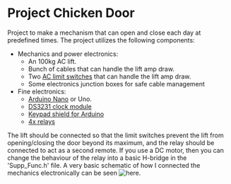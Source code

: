 # Project Chicken Door
Project to make a mechanism that can open and close each day at predefined times. The project utilizes the following components:
- Mechanics and power electronics:
     - An 100kg AC lift.
     - Bunch of cables that can handle the lift amp draw.
     - Two [AC limit switches](https://www.banggood.com/5pcs-AC-250V-5A-Adjustable-Rotary-Roller-Lever-Limit-Switch-p-1112331.html?rmmds=search&cur_warehouse=CN) that can handle the lift amp draw.
     - Some electronics junction boxes for safe cable management
- Fine electronics:
     - [Arduino Nano](https://www.banggood.com/RobotDyn-Nano-V3_0-CH340ATmega328P-16MHz-Assembled-Version-For-Arduino-p-1128921.html?rmmds=search&cur_warehouse=CN) or Uno.
     - [DS3231 clock module](https://www.banggood.com/DS3231-AT24C32-IIC-High-Precision-Real-Time-Clock-Module-For-Arduino-p-81066.html?rmmds=search&cur_warehouse=UK)
     - [Keypad shield for Arduino](https://www.banggood.com/Keypad-Shield-Blue-Backlight-For-Arduino-Robot-LCD-1602-Board-p-79326.html?rmmds=search&cur_warehouse=CN)
     - [4x relays](https://www.banggood.com/5V-4-Channel-Relay-Module-For-Arduino-PIC-ARM-DSP-AVR-MSP430-Blue-p-87987.html?rmmds=search&cur_warehouse=CN)

The lift should be connected so that the limit switches prevent the lift from opening/closing the door beyond its maximum, and the relay should be connected to act as a second remote. If you use a DC motor, then you can change the behaviour of the relay into a basic H-bridge in the 'Supp_Func.h' file.
A very basic schematic of how I connected the mechanics electronically can be seen ![here]().
